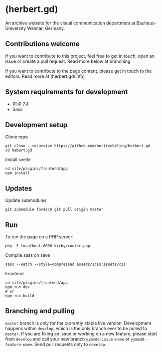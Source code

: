 # (herbert.gd)
An archive website for the visual communication department at Bauhaus-University Weimar, Germany.

## Contributions welcome
If you want to contribute to this project, feel free to get in touch, open an issue or create a pull request. Read more below at branching.

If you want to contribute to the page content, please get in touch to the editors. Read more at (herbert.gd/info)

## System requirements for development
- PHP 7.4
- Sass

## Development setup
Clone repo
```
git clone --recursive https://github.com/moritzebeling/herbert.gd
cd hebert.gd
```
Install svelte
```
cd site/plugins/frontend/app
npm install
```

## Updates
Update submodules
```
git submodule foreach git pull origin master
```

## Run
To run the page on a PHP server:
```
php -S localhost:8000 kirby/router.php
```
Compile sass on save
```
sass --watch --style=compressed assets/scss:assets/css
```
Frontend
```
cd site/plugins/frontend/app
npm run dev
# or
npm run build
```

## Branching and pulling
`master` branch is only for the currently stable live version. Development happens within `develop`, which is the only branch ever to be pulled to `master`. If you are fixing an issue or working on a new feature, please start from `develop` and call your new branch `yymmdd-issue-name` or `yymmdd-feature-name`. Send pull requests only to `develop`.
